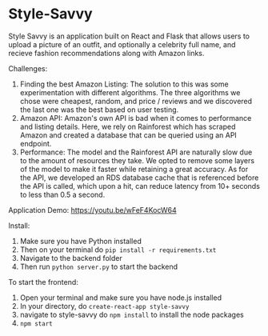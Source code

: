 # Style-Savvy
Style Savvy is an application built on React and Flask that allows users to upload a picture of an outfit, and optionally a celebrity full name, and recieve fashion recommendations along with Amazon links.

Challenges:
1. Finding the best Amazon Listing: The solution to this was some experimentation with different algorithms. The three algorithms we chose were cheapest, random, and price / reviews and we discovered the last one was the best based on user testing.
2. Amazon API: Amazon's own API is bad when it comes to performance and listing details. Here, we rely on Rainforest which has scraped Amazon and created a database that can be queried using an API endpoint.
3. Performance: The model and the Rainforest API are naturally slow due to the amount of resources they take. We opted to remove some layers of the model to make it faster while retaining a great accuracy. As for the API, we developed an RDS database cache that is referenced before the API is called, which upon a hit, can reduce latency from 10+ seconds to less than 0.5 a second.


Application Demo: https://youtu.be/wFeF4KocW64

Install: 
1. Make sure you have Python installed  
2. Then on your terminal do `pip install -r requirements.txt`
3. Navigate to the backend folder
4. Then run `python server.py` to start the backend 

To start the frontend: 
1. Open your terminal and make sure you have node.js installed 
2. In your directory, do `create-react-app style-savvy`
3. navigate to style-savvy do `npm install` to install the node packages
4. `npm start` 

